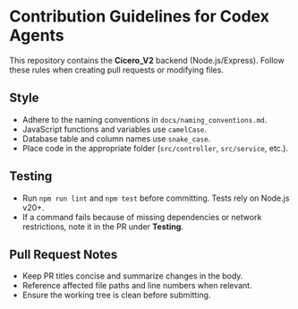 # Contribution Guidelines for Codex Agents

This repository contains the **Cicero_V2** backend (Node.js/Express). Follow these rules when creating pull requests or modifying files.

## Style
- Adhere to the naming conventions in `docs/naming_conventions.md`.
- JavaScript functions and variables use `camelCase`.
- Database table and column names use `snake_case`.
- Place code in the appropriate folder (`src/controller`, `src/service`, etc.).

## Testing
- Run `npm run lint` and `npm test` before committing. Tests rely on Node.js v20+.
- If a command fails because of missing dependencies or network restrictions, note it in the PR under **Testing**.

## Pull Request Notes
- Keep PR titles concise and summarize changes in the body.
- Reference affected file paths and line numbers when relevant.
- Ensure the working tree is clean before submitting.

